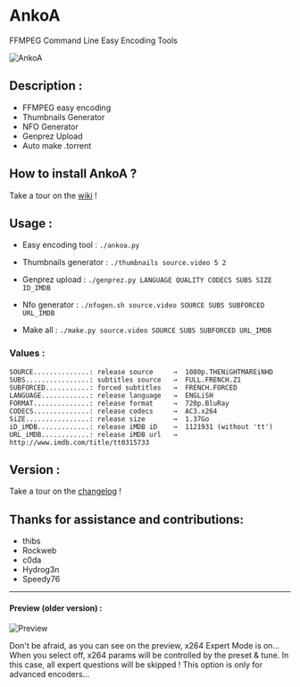 AnkoA
=====

FFMPEG Command Line Easy Encoding Tools

![AnkoA](http://i.imgur.com/BlG3BNs.png)


## Description :

* FFMPEG easy encoding
* Thumbnails Generator
* NFO Generator
* Genprez Upload
* Auto make .torrent


## How to install AnkoA ?

Take a tour on the [wiki](https://github.com/grm34/AnkoA/wiki) !


## Usage :

* Easy encoding tool :
`./ankoa.py`

* Thumbnails generator :
`./thumbnails source.video 5 2`

* Genprez upload :
`./genprez.py LANGUAGE QUALITY CODECS SUBS SIZE ID_IMDB`

* Nfo generator :
`./nfogen.sh source.video SOURCE SUBS SUBFORCED URL_IMDB`
 
* Make all :
`./make.py source.video SOURCE SUBS SUBFORCED URL_IMDB`

### Values :

    SOURCE..............: release source     →  1080p.THENiGHTMAREiNHD
    SUBS................: subtitles source   →  FULL.FRENCH.Z1
    SUBFORCED...........: forced subtitles   →  FRENCH.FORCED
    LANGUAGE............: release language   →  ENGLiSH
    FORMAT..............: release format     →  720p.BluRay
    CODECS..............: release codecs     →  AC3.x264
    SiZE................: release size       →  1.37Go
    iD_iMDB.............: release iMDB iD    →  1121931 (without 'tt')
    URL_iMDB............: release iMDB url   →  http://www.imdb.com/title/tt0315733  


## Version :

Take a tour on the [changelog](https://github.com/grm34/AnkoA/wiki/changelog) !


## Thanks for assistance and contributions:

* thibs
* Rockweb
* c0da
* Hydrog3n
* Speedy76

***

#### Preview (older version) :

![Preview](http://i.imgur.com/kGjj63X.png)

Don't be afraid, as you can see on the preview, x264 Expert Mode is on...
When you select off, x264 params will be controlled by the preset & tune.
In this case, all expert questions will be skipped !
This option is only for advanced encoders...
